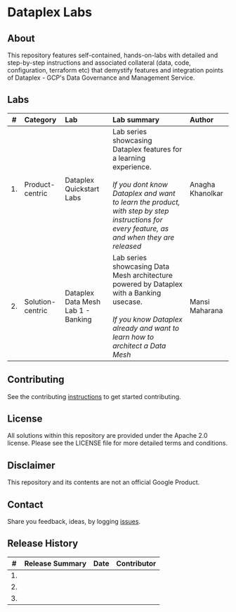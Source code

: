# Dataplex Labs

## About
This repository features self-contained, hands-on-labs with detailed and step-by-step instructions and associated collateral (data, code, configuration, terraform etc) that demystify features and integration points of Dataplex - GCP's Data Governance and Management Service.

## Labs

| # | Category | Lab | Lab summary | Author |
| -- | :-- | :--- | :--- |:--- |
| 1. |Product-centric | Dataplex Quickstart Labs| Lab series showcasing Dataplex features for a learning experience. <br><br>*If you dont know Dataplex and want to learn the product, with step by step instructions for every feature, as and when they are released* | Anagha Khanolkar|
| 2. |Solution-centric | Dataplex Data Mesh Lab 1 - Banking| Lab series showcasing Data Mesh architecture powered by Dataplex with a Banking usecase. <br><br> *If you know Dataplex already and want to learn how to architect a Data Mesh* | Mansi Maharana |


## Contributing
See the contributing [instructions](CONTRIBUTING.md) to get started contributing.

## License
All solutions within this repository are provided under the Apache 2.0 license. Please see the LICENSE file for more detailed terms and conditions.

## Disclaimer
This repository and its contents are not an official Google Product.

## Contact
Share you feedback, ideas, by logging [issues](../../issues).

## Release History

| # | Release Summary | Date |  Contributor |
| -- | :--- | :--- |:--- |
| 1. ||||
| 2. ||||
| 3. ||||
